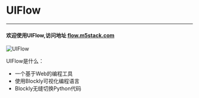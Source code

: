 # UIFlow
___________________
#### 欢迎使用UIFlow,访问地址 [flow.m5stack.com](http://flow.m5stack.com/)

![UIFlow](/image/Poster/UIFlow.jpg)

UIFlow是什么：
* 一个基于Web的编程工具
* 使用Blockly可视化编程语言
* Blockly无缝切换Python代码